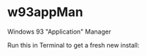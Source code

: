 # w93appMan
Windows 93 "Application" Manager

Run this in Terminal to get a fresh new install:
```javascript

```
